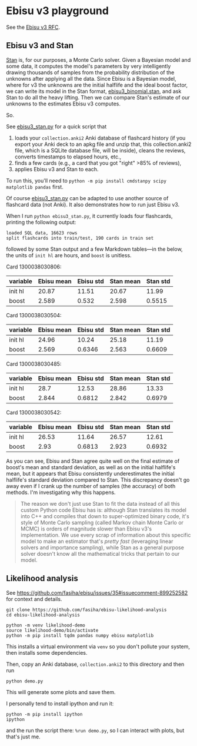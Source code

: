 # Ebisu v3 playground
See the [Ebisu v3 RFC](https://github.com/fasiha/ebisu/issues/58).

## Ebisu v3 and Stan
[Stan](https://mc-stan.org/) is, for our purposes, a Monte Carlo solver. Given a Bayesian model and some data, it computes the model's parameters by very intelligently drawing thousands of samples from the probability distribution of the unknowns after applying all the data. Since Ebisu is a Bayesian model, where for v3 the unknowns are the initial halflife and the ideal boost factor, we can write its model in the Stan format, [ebisu3_binomial.stan](./ebisu3_binomial.stan), and ask Stan to do all the heavy lifting. Then we can compare Stan's estimate of our unknowns to the estimates Ebisu v3 computes.

So.

See [ebisu3_stan.py](./ebisu3_stan.py) for a quick script that
1. loads your `collection.anki2` Anki database of flashcard history (if you export your Anki deck to an apkg file and unzip that, this collection.anki2 file, which is a SQLite database file, will be inside), cleans the reviews, converts timestamps to elapsed hours, etc.,
2. finds a few cards (e.g., a card that you got "right" >85% of reviews),
3. applies Ebisu v3 and Stan to each.

To run this, you'll need to `python -m pip install cmdstanpy scipy matplotlib pandas` first.

Of course [ebisu3_stan.py](./ebisu3_stan.py) can be adapted to use another source of flashcard data (not Anki). It also demonstrates how to run just Ebisu v3.

When I run `python ebisu3_stan.py`, it currently loads four flashcards, printing the following output:
```
loaded SQL data, 16623 rows
split flashcards into train/test, 190 cards in train set
```
followed by some Stan output and a few Markdown tables—in the below, the units of `init hl` are hours, and `boost` is unitless.

Card 1300038030806:

| variable | Ebisu mean | Ebisu std | Stan mean | Stan std |
|----------|-----------|----------|------------|-----------|
| init hl  | 20.87 |  11.51 |  20.67 | 11.99 |
| boost    | 2.589 | 0.532 | 2.598 | 0.5515 |


Card 1300038030504:

| variable | Ebisu mean | Ebisu std | Stan mean | Stan std |
|----------|-----------|----------|------------|-----------|
| init hl  | 24.96 |  10.24 |  25.18 | 11.19 |
| boost    | 2.569 | 0.6346 | 2.563 | 0.6609 |


Card 1300038030485:

| variable | Ebisu mean | Ebisu std | Stan mean | Stan std |
|----------|-----------|----------|------------|-----------|
| init hl  | 28.7 |  12.53 |  28.86 | 13.33 |
| boost    | 2.844 | 0.6812 | 2.842 | 0.6979 |


Card 1300038030542:

| variable | Ebisu mean | Ebisu std | Stan mean | Stan std |
|----------|-----------|----------|------------|-----------|
| init hl  | 26.53 |  11.64 |  26.57 | 12.61 |
| boost    | 2.93 | 0.6813 | 2.923 | 0.6932 |

As you can see, Ebisu and Stan agree quite well on the final estimate of boost's mean and standard deviation, as well as on the initial halflife's mean, but it appears that Ebisu consistently underestimates the initial halflife's standard deviation compared to Stan. This discrepancy doesn't go away even if I crank up the number of samples (the accuracy) of both methods. I'm investigating why this happens.

> The reason we don't just use Stan to fit the data instead of all this custom Python code Ebisu has is: although Stan translates its model into C++ and compiles that down to super-optimized binary code, it's style of Monte Carlo sampling (called Markov chain Monte Carlo or MCMC) is orders of magnitude slower than Ebisu v3's implementation. We use every scrap of information about this specific model to make an estimator that's *pretty fast* (leveraging linear solvers and importance sampling), while Stan as a general purpose solver doesn't know all the mathematical tricks that pertain to our model.

## Likelihood analysis
See https://github.com/fasiha/ebisu/issues/35#issuecomment-899252582 for context and details.

```console
git clone https://github.com/fasiha/ebisu-likelihood-analysis
cd ebisu-likelihood-analysis

python -m venv likelihood-demo
source likelihood-demo/bin/activate
python -m pip install tqdm pandas numpy ebisu matplotlib
```

This installs a virtual environment via `venv` so you don't pollute your system, then
installs some dependencies.

Then, copy an Anki database, `collection.anki2` to this directory and then run
```console
python demo.py
```
This will generate some plots and save them.

I personally tend to install ipython and run it:
```
python -m pip install ipython
ipython
```
and the run the script there: `%run demo.py`, so I can interact with plots, but that's just me.
